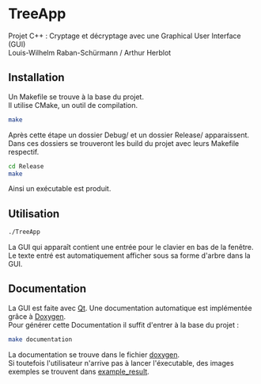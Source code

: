 # TreeApp

Projet C++ : Cryptage et décryptage avec une Graphical User Interface (GUI)  
Louis-Wilhelm Raban-Schürmann / Arthur Herblot  

## Installation

Un Makefile se trouve à la base du projet.  
Il utilise CMake, un outil de compilation.
```bash
make
```
Après cette étape un dossier Debug/ et un dossier Release/ apparaissent.  
Dans ces dossiers se trouveront les build du projet avec leurs Makefile respectif.
```bash
cd Release
make
```
Ainsi un exécutable est produit.

## Utilisation

```bash
./TreeApp
```
La GUI qui apparaît contient une entrée pour le clavier en bas de la fenêtre.  
Le texte entré est automatiquement afficher sous sa forme d'arbre dans la GUI.

## Documentation

La GUI est faite avec [Qt](https://www.qt.io/).
Une documentation automatique est implémentée grâce à [Doxygen](https://www.doxygen.nl/index.html).  
Pour générer cette Documentation il suffit d'entrer à la base du projet : 
```bash
make documentation
```
La documentation se trouve dans le fichier [doxygen](/doxygen).  
Si toutefois l'utilisateur n'arrive pas à lancer l'éxecutable, des images exemples se trouvent dans [example_result](/example_result).